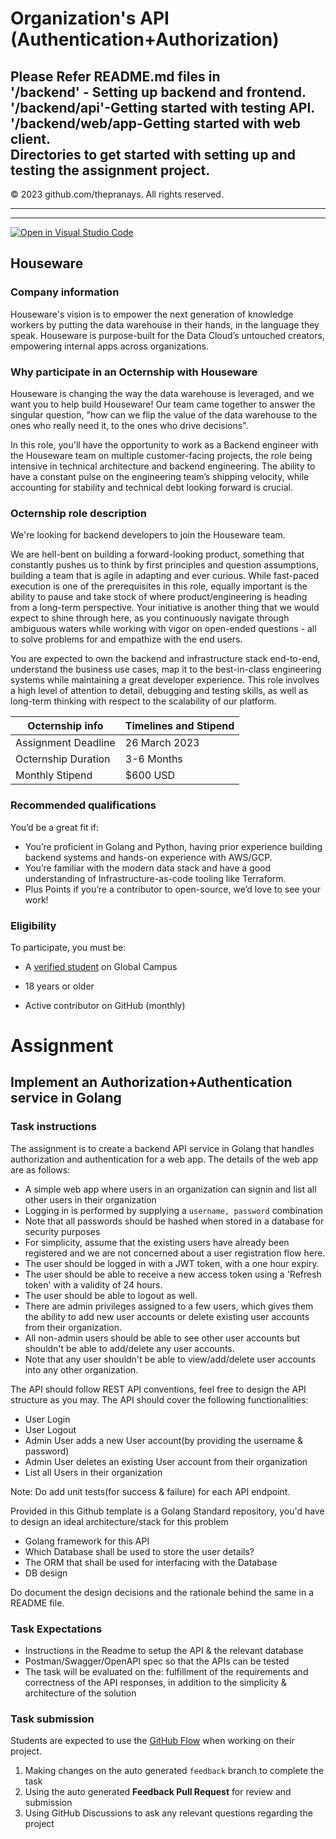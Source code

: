 # Organization's API (Authentication+Authorization)

## **Please Refer README.md files in <br> '/backend' - Setting up backend and frontend. <br> '/backend/api'-Getting started with testing API. <br> '/backend/web/app-Getting started with web client.<br> Directories to get started with setting up and testing the assignment project.**
© 2023 github.com/thepranays. All rights reserved.

---
---







[![Open in Visual Studio Code](https://classroom.github.com/assets/open-in-vscode-c66648af7eb3fe8bc4f294546bfd86ef473780cde1dea487d3c4ff354943c9ae.svg)](https://classroom.github.com/online_ide?assignment_repo_id=10472174&assignment_repo_type=AssignmentRepo)
## Houseware

### Company information 

Houseware's vision is to empower the next generation of knowledge workers by putting the data warehouse in their hands, in the language they speak. Houseware is purpose-built for the Data Cloud’s untouched creators, empowering internal apps across organizations. 

### Why participate in an Octernship with Houseware

Houseware is changing the way the data warehouse is leveraged, and we want you to help build Houseware! Our team came together to answer the singular question, "how can we flip the value of the data warehouse to the ones who really need it, to the ones who drive decisions". 

In this role, you'll have the opportunity to work as a Backend engineer with the Houseware team on multiple customer-facing projects, the role being intensive in technical architecture and backend engineering. The ability to have a constant pulse on the engineering team’s shipping velocity, while accounting for stability and technical debt looking forward is crucial.

### Octernship role description

We're looking for backend developers to join the Houseware team. 

We are hell-bent on building a forward-looking product, something that constantly pushes us to think by first principles and question assumptions, building a team that is agile in adapting and ever curious. While fast-paced execution is one of the prerequisites in this role, equally important is the ability to pause and take stock of where product/engineering is heading from a long-term perspective. Your initiative is another thing that we would expect to shine through here, as you continuously navigate through ambiguous waters while working with vigor on open-ended questions - all to solve problems for and empathize with the end users.

You are expected to own the backend and infrastructure stack end-to-end, understand the business use cases, map it to the best-in-class engineering systems while maintaining a great developer experience. This role involves a high level of attention to detail, debugging and testing skills, as well as long-term thinking with respect to the scalability of our platform. 


| Octernship info  | Timelines and Stipend |
| ------------- | ------------- |
| Assignment Deadline  | 26 March 2023  |
| Octernship Duration  | 3-6 Months  |
| Monthly Stipend  | $600 USD  |

### Recommended qualifications

You’d be a great fit if:

- You’re proficient in Golang and Python, having prior experience building backend systems and hands-on experience with AWS/GCP.
- You’re familiar with the modern data stack and have a good understanding of Infrastructure-as-code tooling like Terraform.
- Plus Points if you’re a contributor to open-source, we’d love to see your work!

### Eligibility

To participate, you must be:

* A [verified student](https://education.github.com/discount_requests/pack_application) on Global Campus

* 18 years or older

* Active contributor on GitHub (monthly)

# Assignment

## Implement an Authorization+Authentication service in Golang

### Task instructions

The assignment is to create a backend API service in Golang that handles authorization and authentication for a web app. The details of the web app are as follows:
- A simple web app where users in an organization can signin and list all other users in their organization
- Logging in is performed by supplying a `username, password` combination
- Note that all passwords should be hashed when stored in a database for security purposes
- For simplicity, assume that the existing users have already been registered and we are not concerned about a user registration flow here.
- The user should be logged in with a JWT token, with a one hour expiry.
- The user should be able to receive a new access token using a 'Refresh token' with a validity of 24 hours.
- The user should be able to logout as well.
- There are admin privileges assigned to a few users, which gives them the ability to add new user accounts or delete existing user accounts from their organization.
- All non-admin users should be able to see other user accounts but shouldn't be able to add/delete any user accounts.
- Note that any user shouldn't be able to view/add/delete user accounts into any other organization.

The API should follow REST API conventions, feel free to design the API structure as you may. The API should cover the following functionalities:
- User Login
- User Logout
- Admin User adds a new User account(by providing the username & password)
- Admin User deletes an existing User account from their organization
- List all Users in their organization

Note: Do add unit tests(for success & failure) for each API endpoint.

Provided in this Github template is a Golang Standard repository, you'd have to design an ideal architecture/stack for this problem
- Golang framework for this API
- Which Database shall be used to store the user details?
- The ORM that shall be used for interfacing with the Database
- DB design

Do document the design decisions and the rationale behind the same in a README file.


### Task Expectations

- Instructions in the Readme to setup the API & the relevant database
- Postman/Swagger/OpenAPI spec so that the APIs can be tested
- The task will be evaluated on the: fulfillment of the requirements and correctness of the API responses, in addition to the simplicity & architecture of the solution

### Task submission

Students are expected to use the [GitHub Flow](https://docs.github.com/en/get-started/quickstart/github-flow) when working on their project. 

1. Making changes on the auto generated `feedback` branch to complete the task
2. Using the auto generated **Feedback Pull Request** for review and submission
3. Using GitHub Discussions to ask any relevant questions regarding the project
